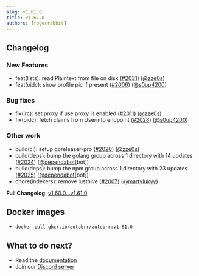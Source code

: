 ```yaml
---
slug: v1.61.0
title: v1.61.0
authors: [rogerrabbit]
---
```

## Changelog

### New Features

* feat(lists): read Plaintext from file on disk ([#2031](https://github.com/autobrr/autobrr/pull/2031)) ([@zze0s](https://github.com/zze0s))
* feat(oidc): show profile pic if present ([#2006](https://github.com/autobrr/autobrr/pull/2006)) ([@s0up4200](https://github.com/s0up4200))

### Bug fixes

* fix(irc): set proxy if use proxy is enabled ([#2011](https://github.com/autobrr/autobrr/pull/2011)) ([@zze0s](https://github.com/zze0s))
* fix(oidc): fetch claims from Userinfo endpoint ([#2028](https://github.com/autobrr/autobrr/pull/2028)) ([@s0up4200](https://github.com/s0up4200))

### Other work

* build(ci): setup goreleaser-pro ([#2020](https://github.com/autobrr/autobrr/pull/2020)) ([@zze0s](https://github.com/zze0s))
* build(deps): bump the golang group across 1 directory with 14 updates ([#2024](https://github.com/autobrr/autobrr/pull/2024)) ([@dependabot](https://github.com/dependabot)[bot])
* build(deps): bump the npm group across 1 directory with 23 updates ([#2025](https://github.com/autobrr/autobrr/pull/2025)) ([@dependabot](https://github.com/dependabot)[bot])
* chore(indexers): remove lusthive ([#2007](https://github.com/autobrr/autobrr/pull/2007)) ([@martylukyy](https://github.com/martylukyy))

**Full Changelog**: [v1.60.0...v1.61.0](https://github.com/autobrr/autobrr/compare/v1.60.0...v1.61.0)

## Docker images

* `docker pull ghcr.io/autobrr/autobrr:v1.61.0`

## What to do next?

* Read the [documentation](https://autobrr.com)
* Join our [Discord server](https://discord.autobrr.com/)